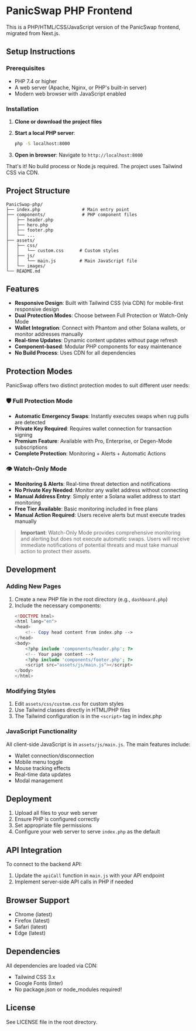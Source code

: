 # PanicSwap PHP Frontend

This is a PHP/HTML/CSS/JavaScript version of the PanicSwap frontend, migrated from Next.js.

## Setup Instructions

### Prerequisites
- PHP 7.4 or higher
- A web server (Apache, Nginx, or PHP's built-in server)
- Modern web browser with JavaScript enabled

### Installation

1. **Clone or download the project files**

2. **Start a local PHP server**:
   ```bash
   php -S localhost:8000
   ```

3. **Open in browser**:
   Navigate to `http://localhost:8000`

That's it! No build process or Node.js required. The project uses Tailwind CSS via CDN.

## Project Structure

```
PanicSwap-php/
├── index.php                # Main entry point
├── components/              # PHP component files
│   ├── header.php
│   ├── hero.php
│   ├── footer.php
│   └── ...
├── assets/
│   ├── css/
│   │   └── custom.css      # Custom styles
│   ├── js/
│   │   └── main.js         # Main JavaScript file
│   └── images/
└── README.md
```

## Features

- **Responsive Design**: Built with Tailwind CSS (via CDN) for mobile-first responsive design
- **Dual Protection Modes**: Choose between Full Protection or Watch-Only Mode
- **Wallet Integration**: Connect with Phantom and other Solana wallets, or monitor addresses manually
- **Real-time Updates**: Dynamic content updates without page refresh
- **Component-based**: Modular PHP components for easy maintenance
- **No Build Process**: Uses CDN for all dependencies

## Protection Modes

PanicSwap offers two distinct protection modes to suit different user needs:

### 🛡️ Full Protection Mode
- **Automatic Emergency Swaps**: Instantly executes swaps when rug pulls are detected
- **Private Key Required**: Requires wallet connection for transaction signing
- **Premium Feature**: Available with Pro, Enterprise, or Degen-Mode subscriptions
- **Complete Protection**: Monitoring + Alerts + Automatic Actions

### 👁️ Watch-Only Mode  
- **Monitoring & Alerts**: Real-time threat detection and notifications
- **No Private Key Needed**: Monitor any wallet address without connecting
- **Manual Address Entry**: Simply enter a Solana wallet address to start monitoring
- **Free Tier Available**: Basic monitoring included in free plans
- **Manual Action Required**: Users receive alerts but must execute trades manually

> **Important**: Watch-Only Mode provides comprehensive monitoring and alerting but does not execute automatic swaps. Users will receive immediate notifications of potential threats and must take manual action to protect their assets.

## Development

### Adding New Pages

1. Create a new PHP file in the root directory (e.g., `dashboard.php`)
2. Include the necessary components:
   ```php
   <!DOCTYPE html>
   <html lang="en">
   <head>
       <!-- Copy head content from index.php -->
   </head>
   <body>
       <?php include 'components/header.php'; ?>
       <!-- Your page content -->
       <?php include 'components/footer.php'; ?>
       <script src="assets/js/main.js"></script>
   </body>
   </html>
   ```

### Modifying Styles

1. Edit `assets/css/custom.css` for custom styles
2. Use Tailwind classes directly in HTML/PHP files
3. The Tailwind configuration is in the `<script>` tag in index.php

### JavaScript Functionality

All client-side JavaScript is in `assets/js/main.js`. The main features include:
- Wallet connection/disconnection
- Mobile menu toggle
- Mouse tracking effects
- Real-time data updates
- Modal management

## Deployment

1. Upload all files to your web server
2. Ensure PHP is configured correctly
3. Set appropriate file permissions
4. Configure your web server to serve `index.php` as the default

## API Integration

To connect to the backend API:
1. Update the `apiCall` function in `main.js` with your API endpoint
2. Implement server-side API calls in PHP if needed

## Browser Support

- Chrome (latest)
- Firefox (latest)
- Safari (latest)
- Edge (latest)

## Dependencies

All dependencies are loaded via CDN:
- Tailwind CSS 3.x
- Google Fonts (Inter)
- No package.json or node_modules required!

## License

See LICENSE file in the root directory.